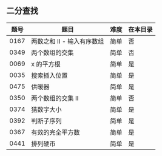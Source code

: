 ## 二分查找
|题号|题目|难度|在本目录|
|----|----|----|----|
|0167|两数之和 II - 输入有序数组|简单|否|
|0349|两个数组的交集|简单|否|
|0069|x 的平方根|简单|是|
|0035|搜索插入位置|简单|是|
|0475|供暖器|简单|是|
|0350|两个数组的交集 II|简单|否|
|0374|猜数字大小|简单|是|
|0392|判断子序列|简单|是|
|0367|有效的完全平方数|简单|是|
|0441|排列硬币|简单|是|
